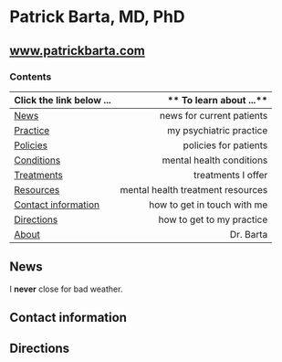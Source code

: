 # Patrick Barta, MD, PhD
## www.patrickbarta.com

### Contents
| **Click the link below ...** | ** To learn about ...** |
|:---------------------|-----------------------:|
| [News](#news) | news for current patients|
| [Practice](practice.md) | my psychiatric practice |
| [Policies](policies.md) | policies for patients |
| [Conditions](conditions.md) | mental health conditions |
| [Treatments](treatments.md) | treatments I offer |
| [Resources](resources.md) | mental health treatment resources |
| [Contact information](#contact-information) | how to get in touch with me |
| [Directions](directions.md) | how to get to my practice |
| [About](about.md) | Dr. Barta |

##  News
I **never** close for bad weather.

## Contact information

## Directions